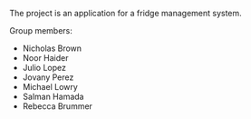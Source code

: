The project is an application for a fridge management system.

Group members:

* Nicholas Brown
* Noor Haider
* Julio Lopez
* Jovany Perez
* Michael Lowry
* Salman Hamada
* Rebecca Brummer
